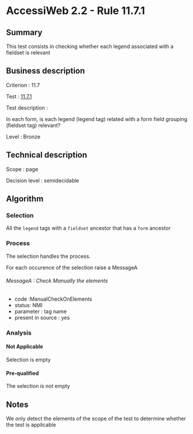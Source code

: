 # AccessiWeb 2.2 - Rule 11.7.1

## Summary

This test consists in checking whether each legend associated with a
fieldset is relevant

## Business description

Criterion : 11.7

Test : [11.7.1](http://www.accessiweb.org/index.php/accessiweb-22-english-version.html#test-11-7-1)

Test description :

In each form, is each legend (legend tag) related with a form field
grouping (fieldset tag) relevant?

Level : Bronze

## Technical description

Scope : page

Decision level :
semidecidable

## Algorithm

### Selection

All the `legend` tags with a `fieldset` ancestor that has a `form`
ancestor

### Process

The selection handles the process.

For each occurence of the selection raise a MessageA

###### MessageA : Check Manually the elements

-   code :ManualCheckOnElements
-   status: NMI
-   parameter : tag name
-   present in source : yes

### Analysis

#### Not Applicable

Selection is empty

#### Pre-qualified

The selection is not empty

## Notes

We only detect the elements of the scope of the test to determine
whether the test is applicable
